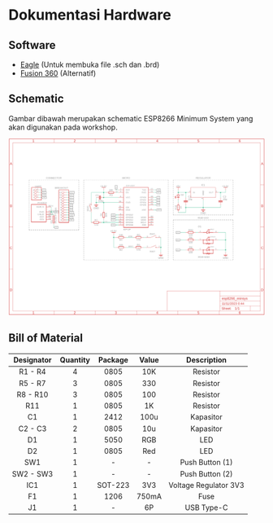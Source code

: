 # **Dokumentasi Hardware**

## Software

- [Eagle](https://www.autodesk.com/products/eagle/overview) (Untuk membuka file .sch dan .brd)
- [Fusion 360](https://www.autodesk.com/products/fusion-360/overview) (Alternatif)

## Schematic

Gambar dibawah merupakan schematic ESP8266 Minimum System yang akan digunakan pada workshop.

![Schematic](./schematic.png)

## Bill of Material

| Designator | Quantity | Package | Value |      Description      |
| :--------: | :------: | :-----: | :---: | :-------------------: |
|  R1 - R4   |    4     |  0805   |  10K  |       Resistor        |
|  R5 - R7   |    3     |  0805   |  330  |       Resistor        |
|  R8 - R10  |    3     |  0805   |  100  |       Resistor        |
|    R11     |    1     |  0805   |  1K   |       Resistor        |
|     C1     |    1     |  2412   | 100u  |       Kapasitor       |
|  C2 - C3   |    2     |  0805   |  10u  |       Kapasitor       |
|     D1     |    1     |  5050   |  RGB  |          LED          |
|     D2     |    1     |  0805   |  Red  |          LED          |
|    SW1     |    1     |    -    |   -   |    Push Button (1)    |
| SW2 - SW3  |    1     |    -    |   -   |    Push Button (2)    |
|    IC1     |    1     | SOT-223 |  3V3  | Voltage Regulator 3V3 |
|     F1     |    1     |  1206   | 750mA |         Fuse          |
|     J1     |    1     |    -    |  6P   |      USB Type-C       |
